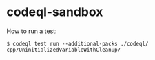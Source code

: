 # codeql-sandbox

How to run a test:
```
$ codeql test run --additional-packs ./codeql/ cpp/UninitializedVariableWithCleanup/
```
